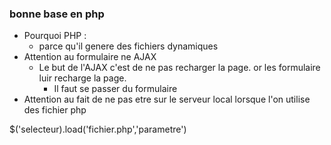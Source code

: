 
### bonne base en php 
- Pourquoi PHP : 
    - parce qu'il genere des fichiers dynamiques
- Attention au formulaire ne AJAX
    - Le but de l'AJAX c'est de ne pas recharger la page. or les formulaire luir recharge la page. 
        - Il faut se passer du formulaire
- Attention au fait de ne pas etre sur le serveur local lorsque l'on utilise des fichier php

$('selecteur).load('fichier.php','parametre')
